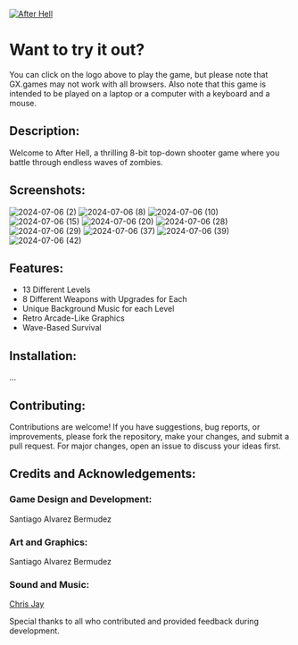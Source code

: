 <a href="https://gx.games/games/jltf0i/after-hell/" target="_blank" rel="noreferrer"><img src="https://github.com/Santiago13225/After-Hell/assets/69102034/11dd5ea3-b300-49cd-9ac3-df5da7623a52" alt="After Hell" /></a>
# Want to try it out?
You can click on the logo above to play the game, but please note that GX.games may not work with all browsers. Also note that this game is intended to be played on a laptop or a computer with a keyboard and a mouse.

## Description:
Welcome to After Hell, a thrilling 8-bit top-down shooter game where you battle through endless waves of zombies.

## Screenshots:
![2024-07-06 (2)](https://github.com/Santiago13225/After-Hell/assets/69102034/ed6a3da2-41ea-4c4c-abcf-92cfa7fa58f3)
![2024-07-06 (8)](https://github.com/Santiago13225/After-Hell/assets/69102034/5b43959c-f9fe-4d0c-8550-bba0b5074f39)
![2024-07-06 (10)](https://github.com/Santiago13225/After-Hell/assets/69102034/7f74a13b-c933-4b93-8001-9437aaa0c427)
![2024-07-06 (15)](https://github.com/Santiago13225/After-Hell/assets/69102034/9e898727-fcc5-4a70-812b-1bc4a142d177)
![2024-07-06 (20)](https://github.com/Santiago13225/After-Hell/assets/69102034/3548560b-aee2-4a23-88e3-07a2ae42e92f)
![2024-07-06 (28)](https://github.com/Santiago13225/After-Hell/assets/69102034/3c982a45-d468-43da-ac7c-822f0e1df7e8)
![2024-07-06 (29)](https://github.com/Santiago13225/After-Hell/assets/69102034/78d75b59-64a7-4b21-a644-f269fc29b4a5)
![2024-07-06 (37)](https://github.com/Santiago13225/After-Hell/assets/69102034/03aa01d3-5383-41b1-870b-b1ea653c78c3)
![2024-07-06 (39)](https://github.com/Santiago13225/After-Hell/assets/69102034/c1dc62dc-5661-4201-b51d-a98cc07cd580)
![2024-07-06 (42)](https://github.com/Santiago13225/After-Hell/assets/69102034/d6f39792-07cb-4580-a6a9-f9a1abed2cc7)

## Features:
- 13 Different Levels
- 8 Different Weapons with Upgrades for Each
- Unique Background Music for each Level
- Retro Arcade-Like Graphics
- Wave-Based Survival

## Installation:
...

## Contributing:
Contributions are welcome! If you have suggestions, bug reports, or improvements, please fork the repository, make your changes, and submit a pull request. For major changes, open an issue to discuss your ideas first.

## Credits and Acknowledgements:
### Game Design and Development:
Santiago Alvarez Bermudez

### Art and Graphics:
Santiago Alvarez Bermudez

### Sound and Music:
[Chris Jay](https://soundbetter.com/profiles/386761-chris-jay)

Special thanks to all who contributed and provided feedback during development.
